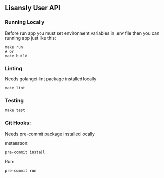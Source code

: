 ## Lisansly User API

### Running Locally
Before run app you must set environment variables in .env file then you can running app just like this:

```shell
make run
# or
make build
```

### Linting
Needs golangci-lint package installed locally

```shell
make lint
```

### Testing

```shell
make test
```

### Git Hooks:
Needs pre-commit package installed locally

Installation:
```shell
pre-commit install
```

Run:
```shell
pre-commit run
```
